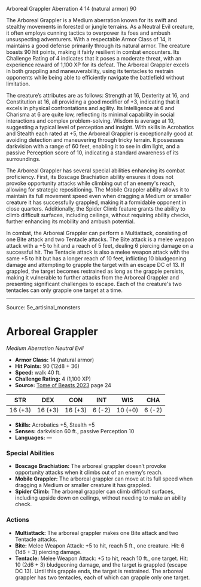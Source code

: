 <MonsterName/>Arboreal Grappler</MonsterName>
<CreatureType/>Aberration</CreatureType>
<CR/>4</CR>
<AC/>14 (natural armor)</AC>
<HP/>90</HP>
<summary>The Arboreal Grappler is a Medium aberration known for its swift and stealthy movements in forested or jungle terrains. As a Neutral Evil creature, it often employs cunning tactics to overpower its foes and ambush unsuspecting adventurers. With a respectable Armor Class of 14, it maintains a good defense primarily through its natural armor. The creature boasts 90 hit points, making it fairly resilient in combat encounters. Its Challenge Rating of 4 indicates that it poses a moderate threat, with an experience reward of 1,100 XP for its defeat. The Arboreal Grappler excels in both grappling and maneuverability, using its tentacles to restrain opponents while being able to efficiently navigate the battlefield without limitation.</summary>

<detail>

The creature’s attributes are as follows: Strength at 16, Dexterity at 16, and Constitution at 16, all providing a good modifier of +3, indicating that it excels in physical confrontations and agility. Its Intelligence at 6 and Charisma at 6 are quite low, reflecting its minimal capability in social interactions and complex problem-solving. Wisdom is average at 10, suggesting a typical level of perception and insight. With skills in Acrobatics and Stealth each rated at +5, the Arboreal Grappler is exceptionally good at avoiding detection and maneuvering through tricky terrain. It possesses darkvision with a range of 60 feet, enabling it to see in dim light, and a passive Perception score of 10, indicating a standard awareness of its surroundings.

The Arboreal Grappler has several special abilities enhancing its combat proficiency. First, its Boscage Brachiation ability ensures it does not provoke opportunity attacks while climbing out of an enemy's reach, allowing for strategic repositioning. The Mobile Grappler ability allows it to maintain its full movement speed even when dragging a Medium or smaller creature it has successfully grappled, making it a formidable opponent in close quarters. Additionally, the Spider Climb feature grants the ability to climb difficult surfaces, including ceilings, without requiring ability checks, further enhancing its mobility and ambush potential.

In combat, the Arboreal Grappler can perform a Multiattack, consisting of one Bite attack and two Tentacle attacks. The Bite attack is a melee weapon attack with a +5 to hit and a reach of 5 feet, dealing 6 piercing damage on a successful hit. The Tentacle attack is also a melee weapon attack with the same +5 to hit but has a longer reach of 10 feet, inflicting 10 bludgeoning damage and attempting to grapple the target with an escape DC of 13. If grappled, the target becomes restrained as long as the grapple persists, making it vulnerable to further attacks from the Arboreal Grappler and presenting significant challenges to escape. Each of the creature's two tentacles can only grapple one target at a time.</detail>



---

Source: 5e_artisinal_monsters

# Arboreal Grappler

*Medium* *Aberration* *Neutral Evil*

- **Armor Class:** 14 (natural armor)
- **Hit Points:** 90 (12d8 + 36)
- **Speed:** walk 40 ft.
- **Challenge Rating:** 4 (1,100 XP)
- **Source:** [Tome of Beasts 2023](https://koboldpress.com/kpstore/product/tome-of-beasts-1-2023-edition/) page 24

| STR | DEX | CON | INT | WIS | CHA |
| --- | --- | --- | --- | --- | --- |
| 16 (+3) | 16 (+3) | 16 (+3) | 6 (-2) | 10 (+0) | 6 (-2) |

- **Skills:** Acrobatics +5, Stealth +5
- **Senses:** darkvision 60 ft., passive Perception 10
- **Languages:** —

### Special Abilities

- **Boscage Brachiation:** The arboreal grappler doesn’t provoke opportunity attacks when it climbs out of an enemy’s reach.
- **Mobile Grappler:** The arboreal grappler can move at its full speed when dragging a Medium or smaller creature it has grappled.
- **Spider Climb:** The arboreal grappler can climb difficult surfaces, including upside down on ceilings, without needing to make an ability check.

### Actions

- **Multiattack:** The arboreal grappler makes one Bite attack and two Tentacle attacks.
- **Bite:** Melee Weapon Attack: +5 to hit, reach 5 ft., one creature. Hit: 6 (1d6 + 3) piercing damage.
- **Tentacle:** Melee Weapon Attack: +5 to hit, reach 10 ft., one target. Hit: 10 (2d6 + 3) bludgeoning damage, and the target is grappled (escape DC 13). Until this grapple ends, the target is restrained. The arboreal grappler has two tentacles, each of which can grapple only one target.


